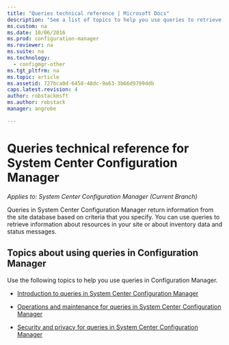 ```yaml
---
title: "Queries technical reference | Microsoft Docs"
description: "See a list of topics to help you use queries to retrieve information about resources in your site."
ms.custom: na
ms.date: 10/06/2016
ms.prod: configuration-manager
ms.reviewer: na
ms.suite: na
ms.technology:
  - configmgr-other
ms.tgt_pltfrm: na
ms.topic: article
ms.assetid: 727bca0d-6458-48dc-9a63-3b66d9799ddb
caps.latest.revision: 4
author: robstackmsftms.author: robstackmanager: angrobe

---                     
```

# Queries technical reference for System Center Configuration Manager*Applies to: System Center Configuration Manager (Current Branch)*
Queries in System Center Configuration Manager return information from the site database based on criteria that you specify. You can use queries to retrieve information about resources in your site or about inventory data and status messages.  

## Topics about using queries in Configuration Manager  
 Use the following topics to help you use queries in Configuration Manager.  

-   [Introduction to queries in System Center Configuration Manager](../../../core/servers/manage/introduction-to-queries.md)  

-   [Operations and maintenance for queries in System Center Configuration Manager](../../../core/servers/manage/operations-and-maintenance-for-queries.md)  

-   [Security and privacy for queries in System Center Configuration Manager](../../../core/servers/manage/security-and-privacy-for-queries.md)  
